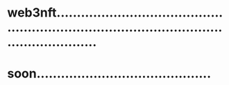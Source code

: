# web3nft....................................................................................................................
# soon...........................................
